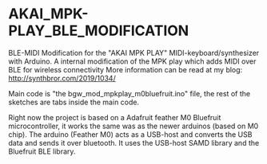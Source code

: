 # AKAI_MPK-PLAY_BLE_MODIFICATION
BLE-MIDI Modification for the "AKAI MPK PLAY" MIDI-keyboard/synthesizer with Arduino.
A internal modification of the MPK play which adds MIDI over BLE for wireless connectivity
More information can be read at my blog: http://synthbror.com/2019/1034/

Main code is "the bgw_mod_mpkplay_m0bluefruit.ino" file, the rest of the sketches are tabs inside the main code.

Right now the project is based on a Adafruit feather M0 Bluefruit microcontroller, it works the same was as the newer arduinos (based on M0 chip).
The arduino (Feather M0) acts as a USB-host and converts the USB data and sends it over bluetooth.
It uses the USB-host SAMD library and the Bluefruit BLE library.
